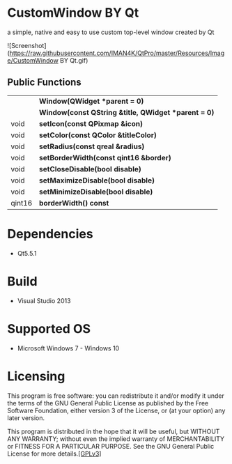 CustomWindow BY Qt 
==================
a simple, native and easy to use custom top-level window created by Qt

![Screenshot](https://raw.githubusercontent.com/IMAN4K/QtPro/master/Resources/Image/CustomWindow BY Qt.gif)

Public Functions
------------------
<table>
    <tr>
      <td></td>
      <td><strong>Window(QWidget *parent = 0)</strong></td>
    </tr>
    <tr>
      <td></td>
      <td><strong>Window(const QString &title, QWidget *parent = 0)</strong></td>
    </tr>
    <tr>
      <td>void</td>
      <td><strong>setIcon(const QPixmap &icon)</strong></td>
    </tr>
    <tr>
      <td>void</td>
      <td><strong>setColor(const QColor &titleColor)</strong></td>
    </tr>
    <tr>
      <td>void</td>
      <td><strong>setRadius(const qreal &radius)</strong></td>
    </tr>
    <tr>
      <td>void</td>
      <td><strong>setBorderWidth(const qint16 &border)</strong></td>
    </tr>
    <tr>
      <td>void</td>
      <td><strong>setCloseDisable(bool disable)</strong></td>
    </tr>
    <tr>
      <td>void</td>
      <td><strong>setMaximizeDisable(bool disable)</strong></td>
    </tr>
    <tr>
      <td>void</td>
      <td><strong>setMinimizeDisable(bool disable)</strong></td>
    </tr>
    <tr>
      <td>qint16</td>
      <td><strong>borderWidth() const</strong></td>
    </tr>
</table>

# Dependencies
* Qt5.5.1

# Build
* Visual Studio 2013

# Supported OS
* Microsoft Windows 7 - Windows 10

# Licensing
This program is free software: you can redistribute it and/or modify it under the terms of the GNU General Public License as published by the Free Software Foundation, either version 3 of the License, or (at your option) any later version.

This program is distributed in the hope that it will be useful, but WITHOUT ANY WARRANTY; without even the implied warranty of MERCHANTABILITY or FITNESS FOR A PARTICULAR PURPOSE. See the GNU General Public License for more details.[[GPLv3]](https://en.wikipedia.org/wiki/GNU_General_Public_License)
